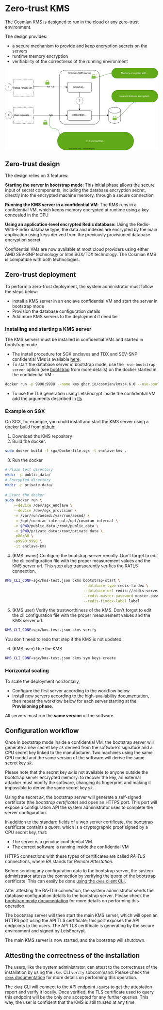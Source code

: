 # Zero-trust KMS

The Cosmian KMS is designed to run in the cloud or any zero-trust environment.

The design provides:

- a secure mechanism to provide and keep encryption secrets on the servers
- runtime memory encryption
- verifiability of the correctness of the running environment

![zero_trust_better.drawio.svg](./drawings/zero_trust.drawio.svg)

## Zero-trust design

The design relies on 3 features:

**Starting the server in bootstrap mode**: This initial phase allows the secure input of secret components, including the database encryption secret, directly into the encrypted machine memory, through a secure connection

**Running the KMS server in a confidential VM**: The KMS runs in a confidential VM, which keeps memory encrypted at runtime using a key concealed in the CPU

**Using an application-level encrypted Redis database:** Using the Redis-With-Findex database type, the data and indexes are encrypted by the main application using keys derived from the previously provisioned database encryption secret.

Confidential VMs are now available at most cloud providers using either AMD SEV-SNP technology or Intel SGX/TDX technology. The Cosmian KMS is compatible with both technologies.

## Zero-trust deployment

To perform a zero-trust deployment, the system administrator must follow the steps below:

- Install a KMS server in an enclave confidential VM and start the server in bootstrap mode
- Provision the database configuration details
- Add more KMS servers to the deployment if need be

### Installing and starting a KMS server

The KMS servers must be installed in confidential VMs and started in bootstrap mode.

- The install procedure for SGX enclaves and TDX and SEV-SNP confidential VMs is available [here](./confidential_vm_install.md).
- To start the database server in bootstrap mode, use the `-use-bootstrap-server` option (see [bootstrap](./bootstrap.md) from more details) on the docker started in the confidential VM : 

```bash
docker run -p 9998:9998 --name kms ghcr.io/cosmian/kms:4.6.0 --use-bootstrap-server
```

- To use the TLS generation using LetsEncrypt inside the confidential VM add the arguments described in [tls](./tls.md#using-the-certificates-bot)

### Example on SGX

On SGX, for example, you could install and start the KMS server using a docker build from [github](https://github.com/Cosmian/kms/tree/main/sgx):

1. Download the KMS repository
2. Build the docker:

```bash
sudo docker build -f sgx/Dockerfile.sgx -t enclave-kms .
```

3. Run the docker 
```bash
# Plain text directory
mkdir -p public_data/
# Encrypted directory
mkdir -p private_data/

# Start the docker
sudo docker run \
    --device /dev/sgx_enclave \
    --device /dev/sgx_provision \
    -v /var/run/aesmd:/var/run/aesmd/ \
    -v /opt/cosmian-internal:/opt/cosmian-internal \
    -v $PWD/public_data:/root/public_data \
    -v $PWD/private_data:/root/private_data \
    -p80:80 \
    -p9998:9998 \
    -it enclave-kms
```

4. (KMS owner) Configure the bootstrap server remotly. Don't forget to edit the cli configuration file with the proper measurement values and the KMS server url. This step also transparently verifies the RATLS connection.

```bash
KMS_CLI_CONF=sgx/kms-test.json ckms bootstrap-start \
                                    --database-type redis-findex \
                                    --database-url redis://redis-server:6379 \
                                    --redis-master-password master-password \
                                    --redis-findex-label label 
```

5. (KMS user) Verify the trustworthiness of the KMS. Don't forget to edit the cli configuration file with the proper measurement values and the KMS server url. 

```bash
KMS_CLI_CONF=sgx/kms-test.json ckms verify
```

You don't need to redo that step if the KMS is not updated.

6. (KMS user) Use the KMS

```bash
KMS_CLI_CONF=sgx/kms-test.json ckms sym keys create
```

### Horizontal scaling

To scale the deployment horizontally,

- Configure the first server according to the workflow below
- Install new servers according to the [high-availability documentation](./high_availability_mode.md), then repeat the workflow below for each server starting at the **Provisioning phase**.

All servers must run the **same version** of the software.

## Configuration workflow

Once in bootstrap mode inside a confidential VM, the bootstrap server will generate a new secret key *sk* derived from the software's signature and a CPU secret key linked to the manufacturer. Two machines using the same CPU model and the same version of the software will derive the same secret key *sk*.

Please note that the secret key *sk* is not available to anyone outside the bootstrap server encrypted memory: to recover the key, an external attacker must modify the software, changing its fingerprint and making it impossible to derive the same secret key *sk*.

Using the secret *sk*, the bootstrap server will generate a self-signed certificate (the *bootstrap certificate*) and open an HTTPS port. This port will expose a configuration API the system administrator uses to complete the server configuration.

In addition to the standard fields of a web server certificate, the bootstrap certificate contains a *quote,* which is a cryptographic proof signed by a CPU secret key, that:

- The server is a genuine confidential VM
- The correct software is running inside the confidential VM

HTTPS connections with these types of certificates are called *RA-TLS* connections, where *RA* stands for *Remote Attestation*.

Before sending any configuration data to the bootstrap server, the system administrator attests the connection by verifying the *quote* of the bootstrap certificate. This can easily be done [using the `ckms` client CLI](./cli/main_commands.md#bootstrap-start).

After attesting the RA-TLS connection, the system administrator sends the database configuration details to the bootstrap server. Please check the [bootstrap mode documentation](./bootstrap.md) for more details on performing this operation.

The bootstrap server will then start the main KMS server, which will open an HTTPS port using the API TLS certificate; this port exposes the API endpoints to the users. The API TLS certificate is generating by the secure environment and signed by LetsEncrypt.

The main KMS server is now started, and the bootstrap will shutdown.

## Attesting the correctness of the installation

The users, like the system administrator, can attest to the correctness of the installation by using the `ckms` CLI `verify` subcommand. Please check the [`ckms` documentation](./cli/cli.md) for more details on performing this operation.

The `ckms` CLI will connect to the API endpoint `/quote` to get the attestation report and verify it locally. Once verified, the TLS certificate used to query this endpoint will be the only one accepted for any further queries. This way, the user is confident that the KMS is still trusted at any time. 

